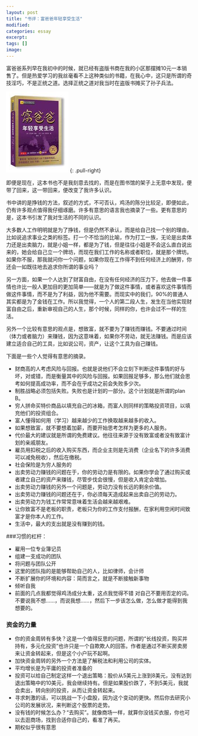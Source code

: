 ```yaml
---
layout: post
title: "书评：富爸爸年轻享受生活"
modified:
categories: essay
excerpt:
tags: []
image:
---
```


富爸爸系列早在我初中的时候，就已经有盗版书商在我的小区那摆摊10元一本销售了。但是热爱学习的我丝毫看不上这种类似的书籍，在我心中，这只是所谓的奇技淫巧，不是正统之道。选择正统之道对我当时在盗版书摊买了孙子兵法。

![富爸爸](/images/s27608150.jpg)
{: .pull-right}

即便是现在，这本书也不是我刻意去找的，而是在图书馆的架子上无意中发现，便带了回来，这一带回来，便改变了我许多认识。

书中讲的是挣钱的方法，叙述的方式，不可否认，鸡汤的陈分比较足，即便如此，仍有许多观点值得我仔细琢磨。许多有意思的语言我也摘录了一些。更有意思的是，这本书引发了我对生活的不同的认识。

大多数人工作明明就是为了挣钱，但是仍然不承认，而是给自己找一个别的理由，比如说追求事业之类的标签。打一个不恰当的比喻，作为打工一族，无论是出卖体力还是出卖脑力，就是小姐一样，都是为了钱，但是往往小姐是不会这么直白说出来的，她会给自己立一个牌坊，而现在我们工作的名称或者职位，就是那个牌坊。如果你不服，那我就问你一个问题，如果你现在工作得不到任何经济上的酬劳，你还会一如既往地去追求你所谓的事业吗？

另一方面，如果一个人达到了财富自由，在没有任何经济的压力下，他去做一件事情也许比一般人更加目的更加简单——就是为了做这件事情，或者喜欢这件事情而做这件事情，而不是为了利益，因为他不需要。而现实中的我们，90%的普通人其实都是为了金钱在工作。所以我觉得，一个人的第二段人生，发生在当他实现财富自由之后，重新审视自己的人生，那个时候，同样的你，也许会过不一样的生活。

另外一个比较有意思的观点是，想致富，就不要为了赚钱而赚钱。不要通过时间（体力或者脑力）来赚钱，因为这意味着，如果你不劳动，就无法赚钱。而是应该建立适合自己的工具，比如说公司，资产，让这个工具为自己赚钱。

下面是一些个人觉得有意思的摘录。

- 财商高的人考虑风险与回报。也就是说他们不会立刻下判断这件事情的好与坏，对或错，而是衡量其中的风险与回报。如果回报足够多，那么他们就会思考如何提高成功率，而不会在乎成功之前会失败多少次。
- 制胜战略必须包括失败。失败也是计划的一部分。这个计划就是所谓的plan B。
- 穷人拼命买特价商品以填充自己的冰箱，而富人则同样的策略投资项目，以填充他们的投资组合。
- 富人懂得如何用（学习）越来越少的工作换取越来越多的收入。
- 如果想致富，就不要想着加薪，而要开始思考怎样为更多的人服务。
- 代价最大的建议就是所谓的免费建议。他往往来源于没有致富或者没有致富计划的亲戚朋友。
- 雇员用扣税之后的收入购买东西，而企业主则是先消费（企业名下的许多消费可以减免税收），然后在缴税。
- 社会保险是为穷人服务的
- 出卖劳动力赚钱的问题在于，你的劳动力是有限的。如果你学会了通过购买或者建立自己的资产来赚钱，尽管步伐会很慢，但是收入肯定会增加。
- 出卖劳动力赚钱的另外一个问题是，劳动力没有长远的剩余价值。
- 出卖劳动力赚钱的问题还在于，你必须每天造成起来出卖自己的劳动力。
- 出卖劳动力为钱工作常常意味着生活会越来越艰难。
- 让你致富不是老板的职责，老板只为你的工作支付报酬，在家利用空闲时间致富才是你本人的工作。
- 生活中，最大的支出就是没有赚到的钱。

###习惯的杠杆：
- 雇用一位专业簿记员
- 组建一支成功的团队
- 将问题与团队公开
- 这里的团队指的是能够帮助自己的人，比如律师，会计师
- 不断扩展你的环境和内容：简而言之，就是不断接触新事物
- 倾听自我
- 前面的几点我都觉得鸡汤成分太重，这点我觉得不错
对自己不要用否定的词。不要说我不想……，而说我想……，然后下一步该怎么做，怎么做才能得到我想要的。

### 资金的力量
- 你的资金周转有多快？这是一个值得反思的问题，所谓的“长线投资，购买并持有，多元化投资”也许只是一个自欺欺人的回答。作者是通过不断买房卖房来让资金转起来，但是这个小户玩不起啊。
- 加快资金周转的另外一个方法是了解税法和利用公司的实体。
- 平均增长是为平庸的投资者准备的
- 投资可以给自己制定这样一个退出策略：股价从5美元上涨到8美元，没有达到退出策略中的10美元，我会继续持有。但是如果股价跌了，不到5美元，我就会卖出，转向别的投资，从而让资金转起来。
- 寻求刺激的话，可以挑战一下小盘股，因为这个变动的更快。然后你去研究小公司的发展状况，来判断这个股票的走势。
- 没有钱的时候怎么办？“去购买”。就像商场一样，就算你没钱买衣服，你也可以去逛商场，找到合适你自己的，看准了再买。
- 期权似乎很有意思

